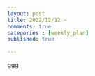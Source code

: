 ```yaml
---
layout: post
title: 2022/12/12 ~
comments: true
categories : [weekly_plan]
published: true

---
```


ggg
